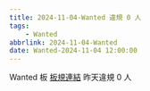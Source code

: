 ```yaml
---
title: 2024-11-04-Wanted 違規 0 人
tags:
    - Wanted
abbrlink: 2024-11-04-Wanted
date: Wanted-2024-11-04 12:00:00
---
```

Wanted 板 [板規連結](https://www.ptt.cc/bbs/Wanted/M.1608829773.A.D3B.html)
昨天違規 0 人
